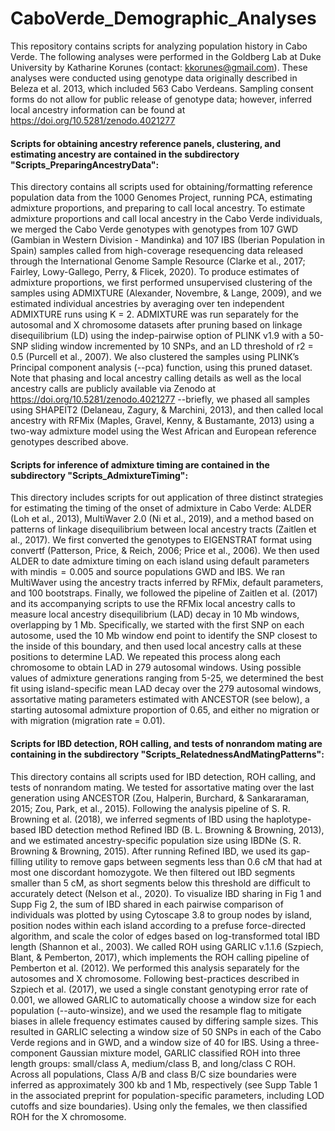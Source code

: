 # CaboVerde_Demographic_Analyses
This repository contains scripts for analyzing population history in Cabo Verde. The following analyses were performed in the Goldberg Lab at Duke University by Katharine Korunes (contact: kkorunes@gmail.com). These analyses were conducted using genotype data originally described in Beleza et al. 2013, which included 563 Cabo Verdeans. Sampling consent forms do not allow for public release of genotype data; however, inferred local ancestry information can be found at https://doi.org/10.5281/zenodo.4021277

#### Scripts for obtaining ancestry reference panels, clustering, and estimating ancestry are contained in the subdirectory "Scripts_PreparingAncestryData":
This directory contains all scripts used for obtaining/formatting reference population data from the 1000 Genomes Project, running PCA, estimating admixture proportions, and preparing to call local ancestry. To estimate admixture proportions and call local ancestry in the Cabo Verde individuals, we merged the Cabo Verde genotypes with genotypes from 107 GWD (Gambian in Western Division - Mandinka) and 107 IBS (Iberian Population in Spain) samples called from high-coverage resequencing data released through the International Genome Sample Resource (Clarke et al., 2017; Fairley, Lowy-Gallego, Perry, & Flicek, 2020). To produce estimates of admixture proportions, we first performed unsupervised clustering of the samples using ADMIXTURE (Alexander, Novembre, & Lange, 2009), and we estimated individual ancestries by averaging over ten independent ADMIXTURE runs using K = 2. ADMIXTURE was run separately for the autosomal and X chromosome datasets after pruning based on linkage disequilibrium (LD) using the indep-pairwise option of PLINK v1.9 with a 50-SNP sliding window incremented by 10 SNPs, and an LD threshold of r2 = 0.5 (Purcell et al., 2007). We also clustered the samples using PLINK’s Principal component analysis (--pca) function, using this pruned dataset. Note that phasing and local ancestry calling details as well as the local ancestry calls are publicly available via Zenodo at https://doi.org/10.5281/zenodo.4021277 --briefly, we phased all samples using SHAPEIT2 (Delaneau, Zagury, & Marchini, 2013), and then called local ancestry with RFMix (Maples, Gravel, Kenny, & Bustamante, 2013) using a two-way admixture model using the West African and European reference genotypes described above.

#### Scripts for inference of admixture timing are contained in the subdirectory "Scripts_AdmixtureTiming":
This directory includes scripts for out application of three distinct strategies for estimating the timing of the onset of admixture in Cabo Verde: ALDER (Loh et al., 2013), MultiWaver 2.0 (Ni et al., 2019), and a method based on patterns of linkage disequilibrium between local ancestry tracts (Zaitlen et al., 2017). We first converted the genotypes to EIGENSTRAT format using convertf (Patterson, Price, & Reich, 2006; Price et al., 2006). We then used ALDER to date admixture timing on each island using default parameters with mindis  =  0.005 and source populations GWD and IBS. We ran MultiWaver using the ancestry tracts inferred by RFMix, default parameters, and 100 bootstraps. Finally, we followed the pipeline of Zaitlen et al. (2017) and its accompanying scripts to use the RFMix local ancestry calls to measure local ancestry disequilibrium (LAD) decay in 10 Mb windows, overlapping by 1 Mb. Specifically, we started with the first SNP on each autosome, used the 10 Mb window end point to identify the SNP closest to the inside of this boundary, and then used local ancestry calls at these positions to determine LAD. We repeated this process along each chromosome to obtain LAD in 279 autosomal windows. Using possible values of admixture generations ranging from 5-25, we determined the best fit using island-specific mean LAD decay over the 279 autosomal windows, assortative mating parameters estimated with ANCESTOR (see below), a starting autosomal admixture proportion of 0.65, and either no migration or with migration (migration rate = 0.01).

#### Scripts for IBD detection, ROH calling, and tests of nonrandom mating are containing in the subdirectory "Scripts_RelatednessAndMatingPatterns":
This directory contains all scripts used for IBD detection, ROH calling, and tests of nonrandom mating. We tested for assortative mating over the last generation using ANCESTOR (Zou, Halperin, Burchard, & Sankararaman, 2015; Zou, Park, et al., 2015). Following the analysis pipeline of S. R. Browning et al. (2018), we inferred segments of IBD using the haplotype-based IBD detection method Refined IBD (B. L. Browning & Browning, 2013), and we estimated ancestry-specific population size using IBDNe (S. R. Browning & Browning, 2015). After running Refined IBD, we used its gap-filling utility to remove gaps between segments less than 0.6 cM that had at most one discordant homozygote. We then filtered out IBD segments smaller than 5 cM, as short segments below this threshold are difficult to accurately detect (Nelson et al., 2020). To visualize IBD sharing in Fig 1 and Supp Fig 2, the sum of IBD shared in each pairwise comparison of individuals was plotted by using Cytoscape 3.8 to group nodes by island, position nodes within each island according to a prefuse force-directed algorithm, and scale the color of edges based on log-transformed total IBD length (Shannon et al., 2003). We called ROH using GARLIC v.1.1.6 (Szpiech, Blant, & Pemberton, 2017), which implements the ROH calling pipeline of Pemberton et al. (2012). We performed this analysis separately for the autosomes and X chromosome. Following best-practices described in Szpiech et al. (2017), we used a single constant genotyping error rate of 0.001, we allowed GARLIC to automatically choose a window size for each population (--auto-winsize), and we used the resample flag to mitigate biases in allele frequency estimates caused by differing sample sizes. This resulted in GARLIC selecting a window size of 50 SNPs in each of the Cabo Verde regions and in GWD, and a window size of 40 for IBS. Using a three-component Gaussian mixture model, GARLIC classified ROH into three length groups: small/class A, medium/class B, and long/class C ROH. Across all populations, Class A/B and class B/C size boundaries were inferred as approximately 300 kb and 1 Mb, respectively (see Supp Table 1 in the associated preprint for population-specific parameters, including LOD cutoffs and size boundaries). Using only the females, we then classified ROH for the X chromosome.
